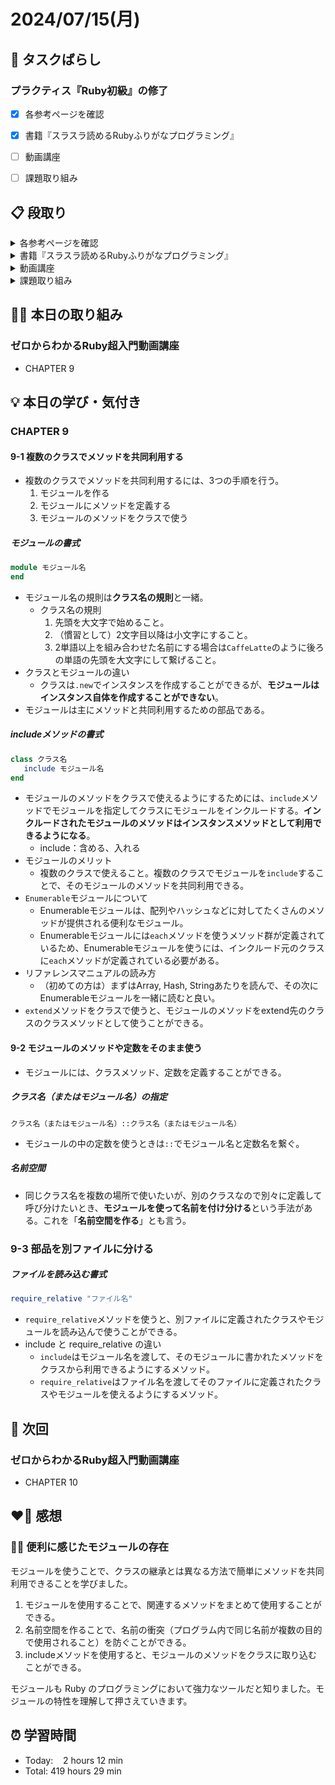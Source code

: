 # 2024/07/15(月)
## 🧩 タスクばらし
### プラクティス『Ruby初級』の修了
- [x] 各参考ページを確認
- [x] 書籍『スラスラ読めるRubyふりがなプログラミング』
- [ ] 動画講座
- [ ] 課題取り組み


## 📋 段取り
<details><summary>各参考ページを確認</summary>

- [x] [ホワイの(感動的)Rubyガイド](http://www.aoky.net/articles/why_poignant_guide_to_ruby/chapter-1.html)
- [x] [TryRuby](https://try.ruby-lang.org/)
- [x] [ゼロからわかるRuby超入門の読み方](https://bootcamp.fjord.jp/pages/289)
- [x] [学習を加速させるインデックス読書術](https://qiita.com/dkatsura/items/3364b293ed1451a66a8a)
- [x] [Ruby の公式リファレンスが読めるようになる本](https://zenn.dev/jnchito/books/how-to-read-ruby-reference)
- [x] [オブジェクト指向スクリプト言語 Ruby リファレンスマニュアル](https://docs.ruby-lang.org/ja/latest/doc/index.html)
- [x] [【新人プログラマ応援】公式ドキュメントも読もう - Qiita](https://qiita.com/chooyan_eng/items/cd0d3174b77ff1e02c3f)
</details>

<details><summary>書籍『スラスラ読めるRubyふりがなプログラミング』</summary>

- [x] Chapter 1
- [x] Chapter 2
- [x] Chapter 3
- [x] Chapter 4
</details>

<details><summary>動画講座</summary>

- [ ] [ゼロからわかるRuby超入門動画講座](https://bootcamp.fjord.jp/pages/374)
   - [x] CHAPTER 2
   - [x] CHAPTER 3
   - [x] CHAPTER 4
   - [x] CHAPTER 5
   - [x] CHAPTER 6
   - [x] CHAPTER 7
   - [x] CHAPTER 8
   - [x] CHAPTER 9
   - [ ] CHAPTER 10
   - [ ] CHAPTER 11
</details>

<details><summary>課題取り組み</summary>

- [ ] ゼロからわかる Ruby 超入門の各章の練習問題
   - [x] CHAPTER 2
   - [x] CHAPTER 3
   - [x] CHAPTER 4
   - [x] CHAPTER 5
   - [x] CHAPTER 6
   - [x] CHAPTER 7
   - [x] CHAPTER 8
   - [x] CHAPTER 9
   - [ ] CHAPTER 10
- [ ] [TryRuby](https://try.ruby-lang.org/)
</details>


## ✍🏻 本日の取り組み
### ゼロからわかるRuby超入門動画講座
- CHAPTER 9


## 💡 本日の学び・気付き
### CHAPTER 9

#### 9-1 複数のクラスでメソッドを共同利用する
- 複数のクラスでメソッドを共同利用するには、3つの手順を行う。
   1. モジュールを作る
   2. モジュールにメソッドを定義する
   3. モジュールのメソッドをクラスで使う

##### モジュールの書式
```ruby
module モジュール名
end
```
- モジュール名の規則は**クラス名の規則**と一緒。
   - クラス名の規則
      1. 先頭を大文字で始めること。
      2. （慣習として）2文字目以降は小文字にすること。
      3. 2単語以上を組み合わせた名前にする場合は`CaffeLatte`のように後ろの単語の先頭を大文字にして繋げること。
- クラスとモジュールの違い
   - クラスは`.new`でインスタンスを作成することができるが、**モジュールはインスタンス自体を作成することができない**。
- モジュールは主にメソッドと共同利用するための部品である。

##### includeメソッドの書式
```ruby
class クラス名
   include モジュール名
end
```
- モジュールのメソッドをクラスで使えるようにするためには、`include`メソッドでモジュールを指定してクラスにモジュールをインクルードする。**インクルードされたモジュールのメソッドはインスタンスメソッドとして利用できるようになる**。
   - include：含める、入れる
- モジュールのメリット
   - 複数のクラスで使えること。複数のクラスでモジュールを`include`することで、そのモジュールのメソッドを共同利用できる。
- `Enumerable`モジュールについて
   - Enumerableモジュールは、配列やハッシュなどに対してたくさんのメソッドが提供される便利なモジュール。
   - Enumerableモジュールには`each`メソッドを使うメソッド群が定義されているため、Enumerableモジュールを使うには、インクルード元のクラスに`each`メソッドが定義されている必要がある。
- リファレンスマニュアルの読み方
   - （初めての方は）まずはArray, Hash, Stringあたりを読んで、その次にEnumerableモジュールを一緒に読むと良い。
- `extend`メソッドをクラスで使うと、モジュールのメソッドをextend先のクラスのクラスメソッドとして使うことができる。


#### 9-2 モジュールのメソッドや定数をそのまま使う
- モジュールには、クラスメソッド、定数を定義することができる。

##### クラス名（またはモジュール名）の指定
```
クラス名（またはモジュール名）::クラス名（またはモジュール名）
```
- モジュールの中の定数を使うときは`::`でモジュール名と定数名を繋ぐ。

##### 名前空間
- 同じクラス名を複数の場所で使いたいが、別のクラスなので別々に定義して呼び分けたいとき、**モジュールを使って名前を付け分ける**という手法がある。これを「**名前空間を作る**」とも言う。

### 9-3 部品を別ファイルに分ける
##### ファイルを読み込む書式
```ruby
require_relative "ファイル名"
```
- `require_relative`メソッドを使うと、別ファイルに定義されたクラスやモジュールを読み込んで使うことができる。
- include と require_relative の違い
   - `include`はモジュール名を渡して、そのモジュールに書かれたメソッドをクラスから利用できるようにするメソッド。
   - `require_relative`はファイル名を渡してそのファイルに定義されたクラスやモジュールを使えるようにするメソッド。


## 📍 次回
### ゼロからわかるRuby超入門動画講座
- CHAPTER 10


## ❤️‍🔥 感想
### ✍🏻 便利に感じたモジュールの存在
モジュールを使うことで、クラスの継承とは異なる方法で簡単にメソッドを共同利用できることを学びました。
1. モジュールを使用することで、関連するメソッドをまとめて使用することができる。
2. 名前空間を作ることで、名前の衝突（プログラム内で同じ名前が複数の目的で使用されること）を防ぐことができる。
3. includeメソッドを使用すると、モジュールのメソッドをクラスに取り込むことができる。

モジュールも Ruby のプログラミングにおいて強力なツールだと知りました。モジュールの特性を理解して押さえていきます。

## ⏰ 学習時間
- Today:&nbsp;&nbsp;&nbsp; 2 hours 12 min
- Total: 419 hours 29 min
